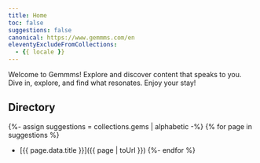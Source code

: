 ```yaml
---
title: Home
toc: false
suggestions: false
canonical: https://www.gemmms.com/en
eleventyExcludeFromCollections:
  - {{ locale }}
---
```


Welcome to Gemmms! Explore and discover content that speaks to you. Dive in, explore, and find what resonates. Enjoy your stay!

## Directory
{%- assign suggestions = collections.gems | alphabetic -%}
{% for page in suggestions %}
  * [{{ page.data.title }}]({{ page | toUrl }})
{%- endfor %}
